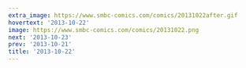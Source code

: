```yaml
---
extra_image: https://www.smbc-comics.com/comics/20131022after.gif
hovertext: '2013-10-22'
image: https://www.smbc-comics.com/comics/20131022.png
next: '2013-10-23'
prev: '2013-10-21'
title: '2013-10-22'
---
```

